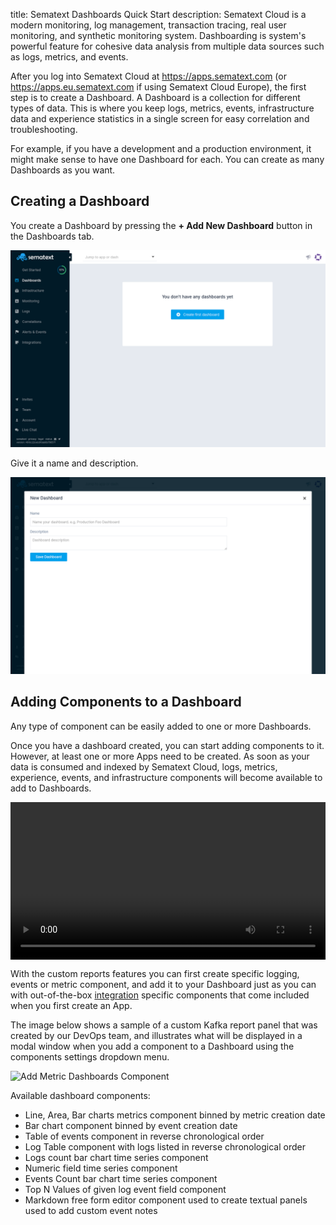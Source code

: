 title: Sematext Dashboards Quick Start
description: Sematext Cloud is a modern monitoring, log management, transaction tracing, real user monitoring, and synthetic monitoring system. Dashboarding is system's powerful feature for cohesive data analysis from multiple data sources such as logs, metrics, and events. 


After you log into Sematext Cloud at <https://apps.sematext.com> (or <https://apps.eu.sematext.com> if using Sematext Cloud Europe), the first step is to create a Dashboard. A Dashboard is a collection for different types of data. This is where you keep logs, metrics, events, infrastructure data and experience statistics in a single screen for easy correlation and troubleshooting.

For example, if you have a development and a production environment, it might make sense to have one Dashboard for each. You can create as many Dashboards as you want.

## Creating a Dashboard

You create a Dashboard by pressing the **+ Add New Dashboard** button in the Dashboards tab.

![Create a new Dashboard](../images/dashboards/create-dash.png)

Give it a name and description.

![Name the Dashboard](../images/dashboards/name-dash.png)

## Adding Components to a Dashboard

Any type of component can be easily added to one or more Dashboards.

Once you have a dashboard created, you can start adding components to it. However, at least one or more Apps need to be created. As soon as your data is consumed and indexed by Sematext Cloud, logs, metrics, experience, events, and infrastructure components will become available to add to Dashboards. 

<video style="display:block; width:100%; height:auto;" controls>
  <source src="https://cdn.sematext.com/videos/add-components-to-dash-long.mp4" type="video/mp4" />
</video>

With the custom reports features you can first create specific logging, events or metric component, and add it to your Dashboard just as you can with out-of-the-box [integration](/integration/) specific components that come included when you first create an App.

The image below shows a sample of a custom Kafka report panel that was created by our DevOps team, and illustrates what will be displayed in a modal window when you add a component to a Dashboard using the components settings dropdown menu.

![Add Metric Dashboards Component](https://sematext.com/docs/images/guide/dashboards/add-metric-report-to-dashboard.png "Add Metric Dashboards Component")

Available dashboard components:

- Line, Area, Bar charts metrics component binned by metric creation date
- Bar chart component binned by event creation date
- Table of events component in reverse chronological order
- Log Table component with logs listed in reverse chronological order
- Logs count bar chart time series component 
- Numeric field time series component 
- Events Count bar chart time series component
- Top N Values of given log event field component
- Markdown free form editor component used to create textual panels used to add custom event notes
